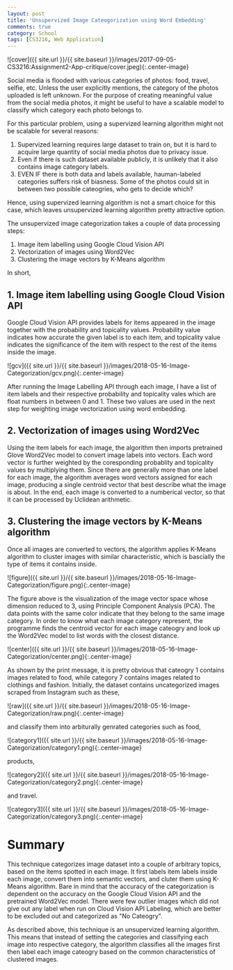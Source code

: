 ```yaml
---
layout: post
title: 'Unsupervized Image Cateogorization using Word Embedding'
comments: true
category: School
tags: [CS3216, Web Application]
---
```


![cover]({{ site.url }}/{{ site.baseurl }}/images/2017-09-05-CS3216:Assignment2-App-critique/cover.jpeg){:.center-image}

Social media is flooded with various categories of photos: food, travel, selfie, etc. Unless the user explicitly mentions, the category of the photos uploaded is left unknown. For the purpose of creating meaningful value from the social media photos, it might be useful to have a scalable model to classify which category each photo belongs to.

For this particular problem, using a supervized learning algorithm might not be scalable for several reasons:

1. Supervized learning requires large dataset to train on, but it is hard to acquire large quantity of social media photos due to privacy issue.
2. Even if there is such dataset available publicly, it is unlikely that it also contains image category labels.
3. EVEN IF there is both data and labels available, hauman-labeled categories suffers risk of biasness. Some of the photos could sit in between two possible cateogries, who gets to decide which?

Hence, using supervized learning algorithm is not a smart choice for this case, which leaves unsupervized learning algorithm pretty attractive option.


The unsupervized image categorization takes a couple of data processing steps:

1. Image item labelling using Google Cloud Vision API
2. Vectorization of images using Word2Vec
3. Clustering the image vectors by K-Means algorithm

In short,


## 1. Image item labelling using Google Cloud Vision API

Google Cloud Vision API provides labels for items appeared in the image together with the probability and topicality values. Probability value indicates how accurate the given label is to each item, and topicality value indicates the significance of the item with respect to the rest of the items inside the image.

![gcv]({{ site.url }}/{{ site.baseurl }}/images/2018-05-16-Image-Categorization/gcv.png){:.center-image}

After running the Image Labelling API through each image, I have a list of item labels and their respective probability and topicality vales which are float numbers in between 0 and 1. These two values are used in the next step for weighting image vectorization using word embedding.


## 2. Vectorization of images using Word2Vec

Using the item labels for each image, the algorithm then imports pretrained Glove Word2Vec model to convert image labels into vectors. Each word vector is further weighted by the coresponding probablity and topicality values by multiplying them. Since there are generally more than one label for each image, the algorithm averages word vectors assigned for each image, producing a single centroid vector that best describe what the image is about. In the end, each image is converted to a numberical vector, so that it can be processed by Uclidean arithmetic.

## 3. Clustering the image vectors by K-Means algorithm

Once all images are converted to vectors, the algorithm applies K-Means algorithm to cluster images with similar characteristic, which is bascially the type of items it contains inside.

![figure]({{ site.url }}/{{ site.baseurl }}/images/2018-05-16-Image-Categorization/figure.png){:.center-image}

The figure above is the visualization of the image vector space whose dimension reduced to 3, using Principle Component Analysis (PCA). The data points with the same color indicate that they belong to the same image category. In order to know what each image category represent, the programme finds the centroid vector for each image cateogry and look up the Word2Vec model to list words with the closest distance.

![center]({{ site.url }}/{{ site.baseurl }}/images/2018-05-16-Image-Categorization/center.png){:.center-image}

As shown by the print message, it is pretty obvious that cateogry 1 contains images related to food, while category 7 contains images related to clothings and fashion. Initially, the dataset contains uncategorized images scraped from Instagram such as these,

![raw]({{ site.url }}/{{ site.baseurl }}/images/2018-05-16-Image-Categorization/raw.png){:.center-image}

and classify them into arbiturally genrated categories such as food,

![category1]({{ site.url }}/{{ site.baseurl }}/images/2018-05-16-Image-Categorization/category1.png){:.center-image}

products,

![category2]({{ site.url }}/{{ site.baseurl }}/images/2018-05-16-Image-Categorization/category2.png){:.center-image}

and travel.

![category3]({{ site.url }}/{{ site.baseurl }}/images/2018-05-16-Image-Categorization/category3.png){:.center-image}


# Summary
This technique categorizes image dataset into a couple of arbitrary topics, based on the items spotted in each image. It first labels item labels inside each image, convert them into semantic vectors, and cluter them using K-Means algorithm. Bare in mind that the accuracy of the categorization is dependent on the accuracy on the Google Cloud Vision API and the pretrained Word2Vec model. There were few outlier images which did not give out any label when run on Cloud Vision API Labeling, which are better to be excluded out and categorized as "No Cateogry".

As described above, this technique is an unsupervized learning algorithm. This means that instead of setting the categories and classifying each image into respective category, the algorithm classifies all the images first then label each image cateogry based on the common characteristics of clustered images.
